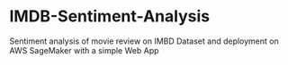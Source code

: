 # IMDB-Sentiment-Analysis
Sentiment analysis of movie review on IMBD  Dataset and deployment on AWS SageMaker with a simple Web App
